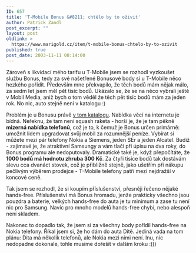```yaml
---
ID: 657
title: 'T-Mobile Bonus &#8211; chtělo by to oživit'
author: Patrick Zandl
post_excerpt: ""
layout: post
oldlink: >
  https://www.marigold.cz/item/t-mobile-bonus-chtelo-by-to-ozivit
published: true
post_date: 2003-11-11 08:14:00
---
```

<p>
Zároveň s likvidací mého tarifu u T-Mobile jsem se rozhodl vyzkoušet službu Bonus, tedy za své našetřené Bonusové body si u T-Mobile něco hezkého pořídit. Především mne překvapilo, že těch bodů mám nějak málo, za sedm let jsem měl pět tisíc bodů. Ukázalo se, že se na něco vybrali ještě v Mobil Media, aniž bych o tom věděl že těch pět tisíc bodů mám za jeden rok. No nic, auto stejně není v katalogu :)</p>

<p>
Problém je u Bonusu právě <A href="https://dealers.t-mobile.cz/plsw/plsweb/pls_store.pls_inet_catalog?p_first=Y" target=_blank>v tom katalogu</A>. Nabídka věcí na internetu je bídná. Neřeknu, že tam není squash raketa - horší je, že je tam pěkně <STRONG>mizerná nabídka telefonů</STRONG>, což je to, k čemuž je Bonus určen primárně: umožnit lidem upgradovat svůj mobil za rozumnější peníze. Vybírat si můžete mezi pár telefony Nokia a Siemens, jeden SEr a jeden Alcatel. Budiž - zajímavé je, že atraktivní Samsungy a vám tlačí při úpisu na dva roky, do Bonus programu ale nedoputovaly. Dramatické také je, když přepočítáte, že <STRONG>1000 bodů má hodnotu zhruba 300 Kč</STRONG>. Za čtyři tisíce bodů tak dostávám slevu cca dvanáct stovek, což je přibližně stejně, jako ušetřím při nákupu pečlivým výběrem prodejce - T-Mobile telefony patří mezi nejdražší v koncové ceně. </p>

<p>
Tak jsem se rozhodl, že si koupím příslušenství, přesněji řečeno nějaké hands-free. Příslušenství má Bonus hromadu, jenže prakticky všechno jsou pouzdra a baterie, velkých hands-free do auta je tu minimum a zase tu není nic pro Samsung. Navíc pro mnoho modelů hands-free chybí, nebo alespoň není skladem. </p>

<p>
Nakonec to dopadlo tak, že jsem si za všechny body pořídil hands-free na Nokia telefony. Říkal jsem si, že ho dám do auta Ditě. Jediná vada na tom plánu: Dita má několik telefonů, ale Nokia mezi nimi není. Inu, nic nedopadne dokonale, tohle musíme dořešit v dalším kroku :)))</p>
